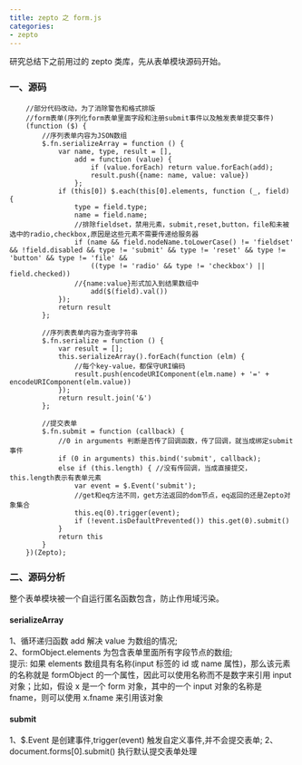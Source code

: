 ```yaml
---
title: zepto 之 form.js
categories:
- zepto
---
```

研究总结下之前用过的 zepto 类库，先从表单模块源码开始。
<!--more-->
### 一、源码
```
    //部分代码改动，为了消除警告和格式排版
    //form表单(序列化form表单里面字段和注册submit事件以及触发表单提交事件)
    (function ($) {
        //序列表单内容为JSON数组
        $.fn.serializeArray = function () {
            var name, type, result = [],
                add = function (value) {
                    if (value.forEach) return value.forEach(add);
                    result.push({name: name, value: value})
                };
            if (this[0]) $.each(this[0].elements, function (_, field) {
                type = field.type;
                name = field.name;
                //排除fieldset，禁用元素，submit,reset,button，file和未被选中的radio,checkbox,原因是这些元素不需要传递给服务器
                if (name && field.nodeName.toLowerCase() != 'fieldset' && !field.disabled && type != 'submit' && type != 'reset' && type != 'button' && type != 'file' &&
                    ((type != 'radio' && type != 'checkbox') || field.checked))
                //{name:value}形式加入到结果数组中
                    add($(field).val())
            });
            return result
        };

        //序列表表单内容为查询字符串
        $.fn.serialize = function () {
            var result = [];
            this.serializeArray().forEach(function (elm) {
                //每个key-value，都保守URI编码
                result.push(encodeURIComponent(elm.name) + '=' + encodeURIComponent(elm.value))
            });
            return result.join('&')
        };

        //提交表单
        $.fn.submit = function (callback) {
            //0 in arguments 判断是否传了回调函数，传了回调，就当成绑定submit事件
            if (0 in arguments) this.bind('submit', callback);
            else if (this.length) { //没有传回调，当成直接提交，this.length表示有表单元素
                var event = $.Event('submit');
                //get和eq方法不同，get方法返回的dom节点，eq返回的还是Zepto对象集合
                this.eq(0).trigger(event);
                if (!event.isDefaultPrevented()) this.get(0).submit()
            }
            return this
        }
    })(Zepto);
```
### 二、源码分析
整个表单模块被一个自运行匿名函数包含，防止作用域污染。
#### serializeArray
1、循环递归函数 add 解决 value 为数组的情况;  
2、formObject.elements 为包含表单里面所有字段节点的数组;  
提示: 如果 elements 数组具有名称(input 标签的 id 或 name 属性)，那么该元素的名称就是 formObject 的一个属性，因此可以使用名称而不是数字来引用 input 对象；比如，假设 x 是一个 form 对象，其中的一个 input 对象的名称是 fname，则可以使用 x.fname 来引用该对象
#### submit
1、$.Event 是创建事件,trigger(event) 触发自定义事件,并不会提交表单;
2、document.forms[0].submit() 执行默认提交表单处理